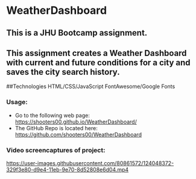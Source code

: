 # WeatherDashboard

## This is a JHU Bootcamp assignment.  
## This assignment creates a Weather Dashboard with current and future conditions for a city and saves the city search history.

##Technologies
HTML/CSS/JavaScript
FontAwesome/Google Fonts

### Usage:
* Go to the following web page: https://shooters00.github.io/WeatherDashboard/ 
* The GitHub Repo is located here: https://github.com/shooters00/WeatherDashboard 

### Video screencaptures of project:
https://user-images.githubusercontent.com/80861572/124048372-329f3e80-d9e4-11eb-9e70-8d52808e6d04.mp4 
